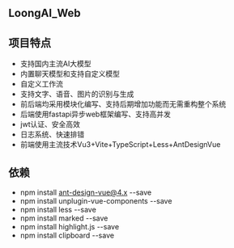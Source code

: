 ## LoongAI_Web

## 项目特点

- 支持国内主流AI大模型
- 内置聊天模型和支持自定义模型
- 自定义工作流
- 支持文字、语音、图片的识别与生成
- 前后端均采用模块化编写、支持后期增加功能而无需重构整个系统
- 后端使用fastapi异步web框架编写、支持高并发
- jwt认证、安全高效
- 日志系统、快速排错
- 前端使用主流技术Vu3+Vite+TypeScript+Less+AntDesignVue

## 依赖

- npm install ant-design-vue@4.x --save
- npm install unplugin-vue-components --save
- npm install less --save
- npm install marked --save
- npm install highlight.js --save
-  npm install clipboard --save